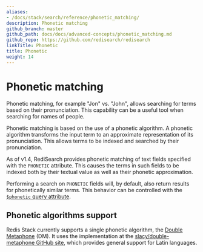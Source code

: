 ```yaml
---
aliases:
- /docs/stack/search/reference/phonetic_matching/
description: Phonetic matching
github_branch: master
github_path: docs/docs/advanced-concepts/phonetic_matching.md
github_repo: https://github.com/redisearch/redisearch
linkTitle: Phonetic
title: Phonetic
weight: 14
---
```


# Phonetic matching

Phonetic matching, for example "Jon" vs. "John", allows searching for terms based on their pronunciation. This capability can be a useful tool when searching for names of people.

Phonetic matching is based on the use of a phonetic algorithm. A phonetic algorithm transforms the input term to an approximate representation of its pronunciation. This allows terms to be indexed and searched by their pronunciation.

As of v1.4, RediSearch provides phonetic matching of text fields specified with the `PHONETIC` attribute. This causes the terms in such fields to be indexed both by their textual value as well as their phonetic approximation.

Performing a search on `PHONETIC` fields will, by default, also return results for phonetically similar terms. This behavior can be controlled with the [`$phonetic` query attribute](/docs/interact/search-and-query/query/#query-attributes).

## Phonetic algorithms support

Redis Stack currently supports a single phonetic algorithm, the [Double Metaphone](https://en.wikipedia.org/wiki/Metaphone#Double_Metaphone) (DM). It uses the implementation at the [slacy/double-metaphone GitHub site](https://github.com/slacy/double-metaphone), which provides general support for Latin languages.
